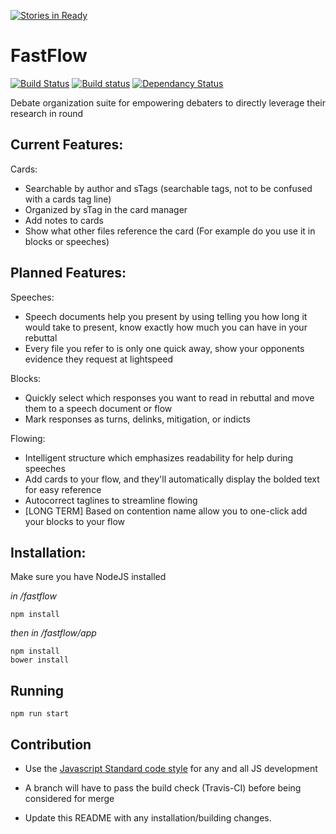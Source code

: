 [![Stories in Ready](https://badge.waffle.io/FastFlowDebate/FastFlow.png?label=ready&title=Ready)](https://waffle.io/FastFlowDebate/FastFlow)
# FastFlow
[![Build Status](https://travis-ci.org/FastFlowDebate/FastFlow.svg?branch=master)](https://travis-ci.org/FastFlowDebate/FastFlow)
[![Build status](https://ci.appveyor.com/api/projects/status/cg72fv9in3fe9gvk/branch/master?svg=true)](https://ci.appveyor.com/project/Zarkoix/fastflow/branch/master)
[![Dependancy Status](https://david-dm.org/FastFlowDebate/FastFlow.svg)](https://david-dm.org)

Debate organization suite for empowering debaters to directly leverage their research in round

## Current Features:

Cards:

* Searchable by author and sTags (searchable tags, not to be confused with a cards tag line)
* Organized by sTag in the card manager
* Add notes to cards
* Show what other files reference the card (For example do you use it in blocks or speeches)

## Planned Features:

Speeches:

* Speech documents help you present by using telling you how long it would take to present, know exactly how much you can have in your rebuttal
* Every file you refer to is only one quick away, show your opponents evidence they request at lightspeed


Blocks:

* Quickly select which responses you want to read in rebuttal and move them to a speech document or flow
* Mark responses as turns, delinks, mitigation, or indicts

Flowing:

* Intelligent structure which emphasizes readability for help during speeches
* Add cards to your flow, and they'll automatically display the bolded text for easy reference
* Autocorrect taglines to streamline flowing
* [LONG TERM] Based on contention name allow you to one-click add your blocks to your flow

## Installation:
Make sure you have NodeJS installed

*in /fastflow*

    npm install

*then in /fastflow/app*

    npm install
    bower install

## Running

    npm run start

## Contribution

* Use the [Javascript Standard code style](https://github.com/feross/standard) for any and all JS development

* A branch will have to pass the build check (Travis-CI) before being considered for merge

* Update this README with any installation/building changes.
